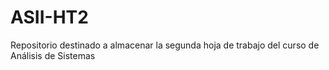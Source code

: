 # ASII-HT2
Repositorio destinado a almacenar la segunda hoja de trabajo del curso de Análisis de Sistemas
